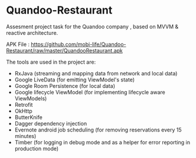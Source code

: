 # Quandoo-Restaurant
Assesment project task for the Quandoo company , based on MVVM & reactive architecture.

APK File : https://github.com/mobi-life/Quandoo-Restaurant/raw/master/QuandooRestaurant.apk

The tools are used in the project are:
- RxJava (streaming and mapping data from network and local data)
- Google LiveData (for emitting ViewModel's state)
- Google Room Persistence (for local data)
- Google lifecycle ViewModel (for implementing lifecycle aware ViewModels)
- Retrofit
- OkHttp
- ButterKnife
- Dagger dependency injection
- Evernote android job scheduling (for removing reservations every 15 minutes)
- Timber (for logging in debug mode and as a helper for error reporting in production mode)
